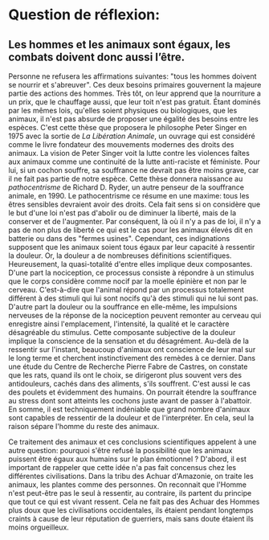 # Question de réflexion: 

## Les hommes et les animaux sont égaux, les combats doivent donc aussi l’être.

Personne ne refusera les affirmations suivantes: "tous les hommes doivent se nourrir et s'abreuver". Ces deux besoins primaires gouvernent la majeure partie des actions des hommes. Très tôt, on leur apprend que la nourriture a un prix, que le chauffage aussi, que leur toit n'est pas gratuit. Étant dominés par les mêmes lois, qu'elles soient physiques ou biologiques, que les animaux, il n'est pas absurde de proposer une égalité des besoins entre les espèces. C'est cette thèse que proposera le philosophe Peter Singer en 1975 avec la sortie de *La Libération Animale*, un ouvrage qui est considéré comme le livre fondateur des mouvements modernes des droits des animaux. La vision de Peter Singer voit la lutte contre les violences faîtes aux animaux comme une continuité de la lutte anti-raciste et féministe. Pour lui, si un cochon souffre, sa souffrance ne devrait pas être moins grave, car il ne fait pas partie de notre espèce. Cette thèse donnera naissance au *pathocentrisme* de Richard D. Ryder, un autre penseur de la souffrance animale, en 1990. Le pathocentrisme ce résume en une maxime: tous les êtres sensibles devraient avoir des droits. Cela fait sens si on considère que le but d'une loi n'est pas d'abolir ou de diminuer la liberté, mais de la conserver et de l'augmenter. Par conséquent, là où il n'y a pas de loi, il n'y a pas de non plus de liberté ce qui est le cas pour les animaux élevés dit en batterie ou dans des "fermes usines". Cependant, ces indignations supposent que les animaux soient tous égaux par leur capacité à ressentir la douleur. Or, la douleur a de nombreuses définitions scientifiques. Heureusement, la quasi-totalité d'entre elles implique deux composantes. D'une part la nociception, ce processus consiste à répondre à un stimulus que le corps considère comme nocif par la moelle épinière et non par le cerveau. C'est-à-dire que l'animal répond par un processus totalement différent à des stimuli qui lui sont nocifs qu'à des stimuli qui ne lui sont pas.  D'autre part la douleur ou la souffrance en elle-même, les impulsions nerveuses de la réponse de la nociception peuvent remonter au cerveau qui enregistre ainsi l'emplacement, l'intensité, la qualité et le caractère désagréable du stimulus. Cette composante subjective de la douleur implique la conscience de la sensation et du désagrément. Au-delà de la ressentir sur l'instant, beaucoup d'animaux ont conscience de leur mal sur le long terme et cherchent instinctivement des remèdes à ce dernier. Dans une étude du Centre de Recherche Pierre Fabre de Castres, on constate que les rats, quand ils ont le choix, se dirigeront plus souvent vers des antidouleurs, cachés dans des aliments, s'ils souffrent. C'est aussi le cas des poulets et évidemment des humains. On pourrait étendre la souffrance au stress dont sont atteints les cochons juste avant de passer à l'abattoir. En somme, il est techniquement indéniable que grand nombre d'animaux sont capables de ressentir de la douleur et de l'interpréter. En cela, seul la raison sépare l'homme du reste des animaux.

Ce traitement des animaux et ces conclusions scientifiques appelent à une autre question: pourquoi s'être refusé la possibilité que les animaux puissent être égaux aux humains sur le plan émotionnel ? D'abord, il est important de rappeler que cette idée n'a pas fait concensus chez les différentes civilisations. Dans la tribu des Achuar d'Amazonie, on traite les animaux, les plantes comme des personnes. On reconnait que l'Homme n'est peut-être pas le seul à ressentir, au contraire, ils partent du principe que tout ce qui est vivant ressent. Cela ne fait pas des Achuar des Hommes plus doux que les civilisations occidentales, ils étaient pendant longtemps craints à cause de leur réputation de guerriers, mais sans doute étaient ils moins orgueilleux. 
<!--stackedit_data:
eyJoaXN0b3J5IjpbMTE1OTc0MDEzOSw2ODE1MjkwNDMsLTEyOT
UyMzY0MzMsNjA1MTgyNzg1LDQ4MTc2MTYyNiwxNzU1OTQ0MzA4
XX0=
-->